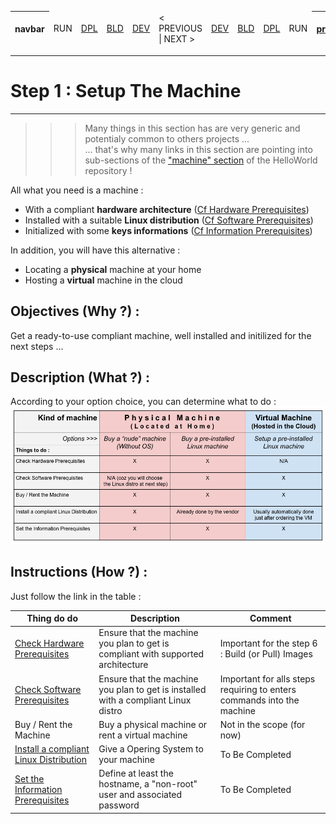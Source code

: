 
<table>
    <thead>
        <tr>
            <th>navbar</th>
            <td>RUN</td>
            <td><A href="https://github.com/babonet13/HostYourNode/tree/master/HowTo/0_UnderstandPrerequisites">DPL</A></td>
            <td><A href="https://github.com/babonet13/HostYourNode/tree/master/HowTo/0_UnderstandPrerequisites">BLD</A></td>
            <td><A href="https://github.com/babonet13/HostYourNode/tree/master/HowTo/0_UnderstandPrerequisites">DEV</A></td>
            <td>< PREVIOUS | NEXT ></td>
            <td><A href="https://github.com/babonet13/HostYourNode/tree/master/HowTo/2_InstallApplications">DEV</A></td>
            <td><A href="https://github.com/babonet13/HostYourNode/tree/master/HowTo/2_InstallApplications">BLD</A></td>
            <td><A href="https://github.com/babonet13/HostYourNode/tree/master/HowTo/2_InstallApplications">DPL</A></td>
            <td>RUN</td>
            <th><A href="https://github.com/babonet13/HostYourNode/blob/master/Who/Profiles.md">profiles</A></th>
        </tr>
    </thead>
</table> 

---

# Step 1 : Setup The Machine

---
>>> Many things in this section has are very generic and potentialy common to others projects ...   
... that's why many links in this section are pointing into sub-sections of the <A href="https://github.com/babonet13/HelloWorld/tree/master/Machine">"machine" section</A> of the HelloWorld repository !

All what you need is a machine :
* With a compliant __hardware architecture__ (<A href="https://github.com/babonet13/HostYourNode/blob/master/HowTo/0_UnderstandPrerequisites/0_HardPrerequisites.md">Cf Hardware Prerequisites</A>)
* Installed with a suitable __Linux distribution__ (<A href="https://github.com/babonet13/HostYourNode/blob/master/HowTo/0_UnderstandPrerequisites/1_SoftPrerequisites.md">Cf Software Prerequisites</A>) 
* Initialized with some __keys informations__ (<A href="https://github.com/babonet13/HostYourNode/blob/master/HowTo/0_UnderstandPrerequisites/2_InfoPrerequisites.md">Cf Information Prerequisites</A>)

In addition, you will have this alternative :
* Locating a __physical__ machine at your home
* Hosting a __virtual__ machine in the cloud

Objectives (Why ?) :
--
Get a ready-to-use compliant machine, well installed and initilized for the next steps ...

Description (What ?) :
--
According to your option choice, you can determine what to do :
![SetupTheMachine](https://github.com/babonet13/Images/blob/master/HostYourNode/HowTo/SetupTheMachine.png)

Instructions (How ?) :
--
Just follow the link in the table :
<table>
    <thead>
        <tr>
            <th>Thing do do</th>
            <th>Description</th>
            <th>Comment</th>
        </tr>
    </thead>
    <tbody>
        <tr>
            <td><A href="https://github.com/babonet13/HostYourNode/blob/master/HowTo/0_UnderstandPrerequisites/0_HardPrerequisites.md">Check Hardware Prerequisites</A></td>
            <td>Ensure that the machine you plan to get is compliant with supported architecture</td>
            <td>Important for the step 6 : Build (or Pull) Images</td>
        </tr>
        <tr>
            <td><A href="https://github.com/babonet13/HostYourNode/blob/master/HowTo/0_UnderstandPrerequisites/1_SoftPrerequisites.md">Check Software Prerequisites</A></td>
            <td>Ensure that the machine you plan to get is installed with a compliant Linux distro</td>
            <td>Important for alls steps requiring to enters commands into the machine</td>
        </tr>
        <tr>
            <td>Buy / Rent the Machine</td>
            <td>Buy a physical machine or rent a virtual machine</td>
            <td>Not in the scope (for now)</td>
        </tr>
        <tr>
            <td><A href="https://github.com/babonet13/HelloWorld/blob/master/Machine/2_InstallLinuxDistro/readme.md">Install a compliant Linux Distribution</A></td>
            <td>Give a Opering System to your machine</td>
            <td>To Be Completed</td>
        </tr>
          <tr>
            <td><A href="https://github.com/babonet13/HostYourNode/tree/master/HowTo/1_SetupTheMachine">Set the Information Prerequisites</A></td>
            <td>Define at least the hostname, a "non-root" user and associated password </td>
            <td>To Be Completed</td>
        </tr>    
    </tbody>
</table>
